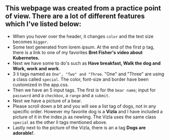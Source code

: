 ## This webpage was created from a practice point of view. There are a lot of different features which I've listed below:

- When you hover over the header, it changes `color` and the text size becomes `bigger`.
- Some text generated from lorem ipsum. At the end of the first p tag, there is a link to one of my favorites **Bret Fisher's video about Kubernetes.**
- Next we have some to do's such as **Have breakfast, Walk the dog and Work, work and work**.
- 3 li tags named as `One", "Two" and "Three`. "One" and "Three" are using a class called `special`. The color, font-size and border have been customized in the app.css.
- Then we have an 5 input tags. The first is for the `bear name`; input for `password` and a `checkbox`, a `range` and a `submit`.
- Next we have a picture of a bear.
- Please scroll down a bit and you will see a list tag of dogs, not in any specific order. However my favorite dog is a **Vizla** and I have included a picture of it in the index.js as newImg.
  The Vizla uses the same class `special` as the other li tags mentioned above.  
- Lastly next to the picture of the Vizla, there is an a tag **Dogs are adorable!**.


